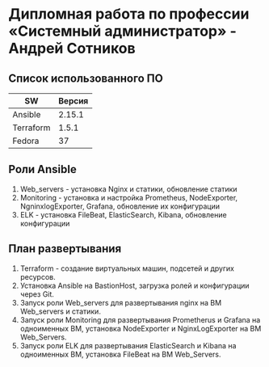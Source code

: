 # Дипломная работа по профессии «Системный администратор» - Андрей Сотников

## Список использованного ПО

| SW | Версия |
| --- | --- |
| Ansible | 2.15.1 |
| Terraform | 1.5.1 |
| Fedora | 37 |

## Роли Ansible

1. Web_servers - установка Nginx и статики, обновление статики
2. Monitoring - установка и настройка Prometheus, NodeExporter, NgninxlogExporter, Grafana, обновление их конфигурации
3. ELK - установка FileBeat, ElasticSearch, Kibana, обновление конфигурации

## План развертывания

1. Terraform - создание виртуальных машин, подсетей и других ресурсов.
2. Установка Ansible на BastionHost, загрузка ролей и конфигурации через Git.
3. Запуск роли Web_servers для развертывания nginx на ВМ Web_servers и статики.
4. Запуск роли Monitoring для развертывания Prometherus и Grafana на одноименных ВМ, установка NodeExporter и NginxLogExporter на ВМ Web_Servers.
5. Запуск роли ELK для развертывания ElasticSearch и Kibana на одноименных ВМ, установка FileBeat на ВМ Web_Servers.
